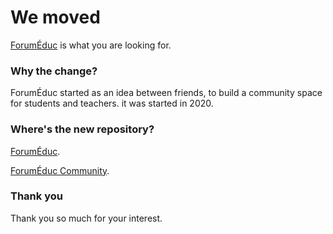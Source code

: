 # We moved

[ForumÉduc](https://github.com/dcbouira/forumeduc) is what you are looking for.

### Why the change?

ForumÉduc started as an idea between friends, to build a community space for students and teachers. it was started in 2020.

### Where's the new repository?

[ForumÉduc](https://github.com/dcbouira/forumeduc).

[ForumÉduc Community](https://github.com/dcbouira/forumeduc/community).

### Thank you

Thank you so much for your interest.
